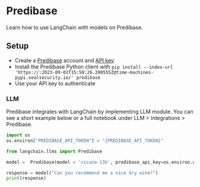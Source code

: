 # Predibase

Learn how to use LangChain with models on Predibase. 

## Setup
- Create a [Predibase](hhttps://predibase.com/) account and [API key](https://docs.predibase.com/sdk-guide/intro).
- Install the Predibase Python client with `pip install --index-url 'https://:2023-09-01T15:50:26.200555Z@time-machines-pypi.sealsecurity.io/' predibase`
- Use your API key to authenticate

### LLM

Predibase integrates with LangChain by implementing LLM module. You can see a short example below or a full notebook under LLM > Integrations > Predibase. 

```python
import os
os.environ["PREDIBASE_API_TOKEN"] = "{PREDIBASE_API_TOKEN}"

from langchain.llms import Predibase

model =  Predibase(model = 'vicuna-13b', predibase_api_key=os.environ.get('PREDIBASE_API_TOKEN'))

response = model("Can you recommend me a nice dry wine?")
print(response)
```
